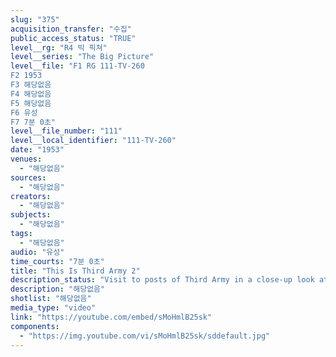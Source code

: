 ```yaml
---
slug: "375"
acquisition_transfer: "수집"
public_access_status: "TRUE"
level__rg: "R4 빅 픽쳐"
level__series: "The Big Picture"
level__file: "F1 RG 111-TV-260
F2 1953
F3 해당없음
F4 해당없음
F5 해당없음
F6 유성
F7 7분 0초"
level__file_number: "111"
level__local_identifier: "111-TV-260"
date: "1953"
venues: 
  - "해당없음"
sources: 
  - "해당없음"
creators: 
  - "해당없음"
subjects: 
  - "해당없음"
tags: 
  - "해당없음"
audio: "유성"
time_courts: "7분 0초"
title: "This Is Third Army 2"
description_status: "Visit to posts of Third Army in a close-up look at Paratrooper, Signal and Military Police schools."
description: "해당없음"
shotlist: "해당없음"
media_type: "video"
link: "https://youtube.com/embed/sMoHmlB25sk"
components: 
  - "https://img.youtube.com/vi/sMoHmlB25sk/sddefault.jpg"
---
```


